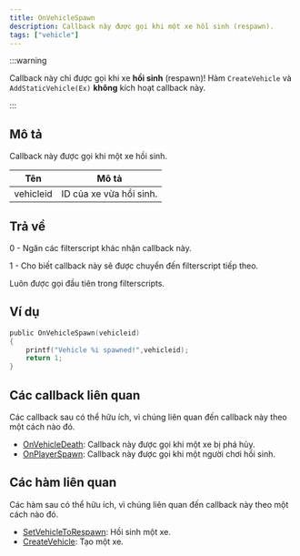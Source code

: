 ```yaml
---
title: OnVehicleSpawn
description: Callback này được gọi khi một xe hồi sinh (respawn).
tags: ["vehicle"]
---
```


:::warning

Callback này chỉ được gọi khi xe **hồi sinh** (respawn)! Hàm `CreateVehicle` và `AddStaticVehicle(Ex)` **không** kích hoạt callback này.

:::

## Mô tả

Callback này được gọi khi một xe hồi sinh.

| Tên        | Mô tả                         |
|------------|-------------------------------|
| vehicleid  | ID của xe vừa hồi sinh.       |

## Trả về

0 - Ngăn các filterscript khác nhận callback này.

1 - Cho biết callback này sẽ được chuyển đến filterscript tiếp theo.

Luôn được gọi đầu tiên trong filterscripts.

## Ví dụ

```c
public OnVehicleSpawn(vehicleid)
{
    printf("Vehicle %i spawned!",vehicleid);
    return 1;
}
```

## Các callback liên quan

Các callback sau có thể hữu ích, vì chúng liên quan đến callback này theo một cách nào đó.

- [OnVehicleDeath](OnVehicleDeath): Callback này được gọi khi một xe bị phá hủy.
- [OnPlayerSpawn](OnPlayerSpawn): Callback này được gọi khi một người chơi hồi sinh.

## Các hàm liên quan

Các hàm sau có thể hữu ích, vì chúng liên quan đến callback này theo một cách nào đó.

- [SetVehicleToRespawn](../functions/SetVehicleToRespawn): Hồi sinh một xe.
- [CreateVehicle](../functions/CreateVehicle): Tạo một xe.